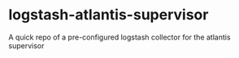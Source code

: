 logstash-atlantis-supervisor
============================

A quick repo of a pre-configured logstash collector for the atlantis supervisor
